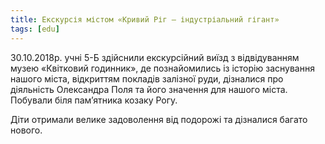 ```yaml
---
title: Екскурсія містом «Кривий Ріг – індустріальний гігант»
tags: [edu]
---
```


30.10.2018р. учні 5-Б здійснили екскурсійний виїзд з відвідуванням музею «Квітковий годинник», де познайомились із історію заснування нашого міста, відкриттям покладів залізної руди, дізналися про діяльність Олександра Поля та його значення для нашого міста. Побували біля пам’ятника козаку Рогу.

Діти отримали велике задоволення від подорожі та дізналися багато нового.

<slideshow id="72157675112726118"></slideshow>
